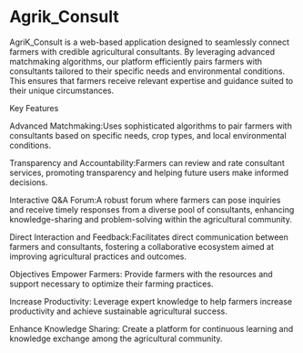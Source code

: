 # Agrik_Consult

AgriK_Consult is a web-based application designed to seamlessly connect farmers with credible agricultural consultants. By leveraging advanced matchmaking algorithms, our platform efficiently pairs farmers with consultants tailored to their specific needs and environmental conditions. This ensures that farmers receive relevant expertise and guidance suited to their unique circumstances.

Key Features

Advanced Matchmaking:Uses sophisticated algorithms to pair farmers with consultants based on specific needs, crop types, and local environmental conditions.

Transparency and Accountability:Farmers can review and rate consultant services, promoting transparency and helping future users make informed decisions.

Interactive Q&A Forum:A robust forum where farmers can pose inquiries and receive timely responses from a diverse pool of consultants, enhancing knowledge-sharing and problem-solving within the agricultural community.

Direct Interaction and Feedback:Facilitates direct communication between farmers and consultants, fostering a collaborative ecosystem aimed at improving agricultural practices and outcomes.


Objectives
Empower Farmers: Provide farmers with the resources and support necessary to optimize their farming practices.

Increase Productivity: Leverage expert knowledge to help farmers increase productivity and achieve sustainable agricultural success.

Enhance Knowledge Sharing: Create a platform for continuous learning and knowledge exchange among the agricultural community.
